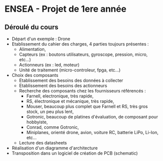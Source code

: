 # ENSEA - Projet de 1ere année

## Déroulé du cours

* Départ d'un exemple : Drone
* Etablissement du cahier des charges, 4 parties toujours présentes :
  * Alimentation,
  * Capteurs (ex : boutons utilisateurs, gyroscope, pression, micro, etc...)
  * Actionneurs (ex : led, moteur)
  * Unité de traitement (micro-controleur, fpga, etc...)
* Choix des composants
  * Etablissement des besoins des données à collecter
  * Etablissement des besoins des actionneurs 
  * Recherche des composants chez les fournisseurs référencés :
    * Farnell, electronique, très rapide,
    * RS, électronique et mécanique, très rapide,
    * Mouser, beaucoup plus complet que Farnell et RS, très gros stock, un peu plus lent,
    * Gotronic, beaucoup de platines d'évaluation, de composant pour hobbyiste,
    * Conrad, comme Gotronic,
    * Miniplanes, orienté drone, avion, voiture RC, batterie LiPo, Li-Ion, etc...
  * Lecture des datasheets
* Réalisation d'un diagramme d'architecture
* Transposition dans un logiciel de création de PCB (schematic)
